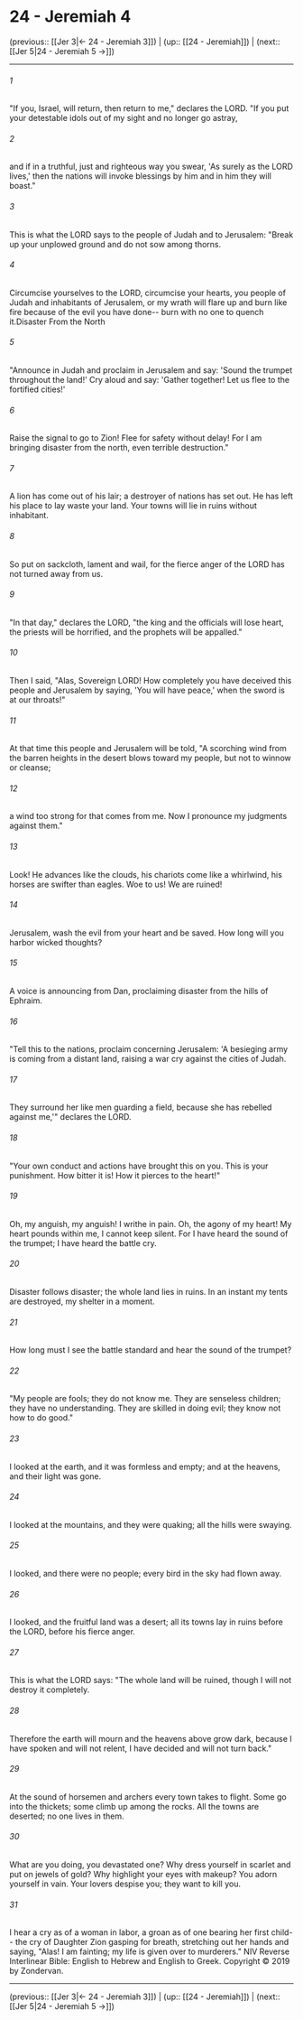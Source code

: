 # 24 - Jeremiah 4

(previous:: [[Jer 3|← 24 - Jeremiah 3]]) | (up:: [[24 - Jeremiah]]) | (next:: [[Jer 5|24 - Jeremiah 5 →]])

***


###### 1 
"If you, Israel, will return, then return to me," declares the LORD. "If you put your detestable idols out of my sight and no longer go astray, 

###### 2 
and if in a truthful, just and righteous way you swear, 'As surely as the LORD lives,' then the nations will invoke blessings by him and in him they will boast." 

###### 3 
This is what the LORD says to the people of Judah and to Jerusalem: "Break up your unplowed ground and do not sow among thorns. 

###### 4 
Circumcise yourselves to the LORD, circumcise your hearts, you people of Judah and inhabitants of Jerusalem, or my wrath will flare up and burn like fire because of the evil you have done-- burn with no one to quench it.Disaster From the North 

###### 5 
"Announce in Judah and proclaim in Jerusalem and say: 'Sound the trumpet throughout the land!' Cry aloud and say: 'Gather together! Let us flee to the fortified cities!' 

###### 6 
Raise the signal to go to Zion! Flee for safety without delay! For I am bringing disaster from the north, even terrible destruction." 

###### 7 
A lion has come out of his lair; a destroyer of nations has set out. He has left his place to lay waste your land. Your towns will lie in ruins without inhabitant. 

###### 8 
So put on sackcloth, lament and wail, for the fierce anger of the LORD has not turned away from us. 

###### 9 
"In that day," declares the LORD, "the king and the officials will lose heart, the priests will be horrified, and the prophets will be appalled." 

###### 10 
Then I said, "Alas, Sovereign LORD! How completely you have deceived this people and Jerusalem by saying, 'You will have peace,' when the sword is at our throats!" 

###### 11 
At that time this people and Jerusalem will be told, "A scorching wind from the barren heights in the desert blows toward my people, but not to winnow or cleanse; 

###### 12 
a wind too strong for that comes from me. Now I pronounce my judgments against them." 

###### 13 
Look! He advances like the clouds, his chariots come like a whirlwind, his horses are swifter than eagles. Woe to us! We are ruined! 

###### 14 
Jerusalem, wash the evil from your heart and be saved. How long will you harbor wicked thoughts? 

###### 15 
A voice is announcing from Dan, proclaiming disaster from the hills of Ephraim. 

###### 16 
"Tell this to the nations, proclaim concerning Jerusalem: 'A besieging army is coming from a distant land, raising a war cry against the cities of Judah. 

###### 17 
They surround her like men guarding a field, because she has rebelled against me,'" declares the LORD. 

###### 18 
"Your own conduct and actions have brought this on you. This is your punishment. How bitter it is! How it pierces to the heart!" 

###### 19 
Oh, my anguish, my anguish! I writhe in pain. Oh, the agony of my heart! My heart pounds within me, I cannot keep silent. For I have heard the sound of the trumpet; I have heard the battle cry. 

###### 20 
Disaster follows disaster; the whole land lies in ruins. In an instant my tents are destroyed, my shelter in a moment. 

###### 21 
How long must I see the battle standard and hear the sound of the trumpet? 

###### 22 
"My people are fools; they do not know me. They are senseless children; they have no understanding. They are skilled in doing evil; they know not how to do good." 

###### 23 
I looked at the earth, and it was formless and empty; and at the heavens, and their light was gone. 

###### 24 
I looked at the mountains, and they were quaking; all the hills were swaying. 

###### 25 
I looked, and there were no people; every bird in the sky had flown away. 

###### 26 
I looked, and the fruitful land was a desert; all its towns lay in ruins before the LORD, before his fierce anger. 

###### 27 
This is what the LORD says: "The whole land will be ruined, though I will not destroy it completely. 

###### 28 
Therefore the earth will mourn and the heavens above grow dark, because I have spoken and will not relent, I have decided and will not turn back." 

###### 29 
At the sound of horsemen and archers every town takes to flight. Some go into the thickets; some climb up among the rocks. All the towns are deserted; no one lives in them. 

###### 30 
What are you doing, you devastated one? Why dress yourself in scarlet and put on jewels of gold? Why highlight your eyes with makeup? You adorn yourself in vain. Your lovers despise you; they want to kill you. 

###### 31 
I hear a cry as of a woman in labor, a groan as of one bearing her first child-- the cry of Daughter Zion gasping for breath, stretching out her hands and saying, "Alas! I am fainting; my life is given over to murderers." NIV Reverse Interlinear Bible: English to Hebrew and English to Greek. Copyright © 2019 by Zondervan.

***

(previous:: [[Jer 3|← 24 - Jeremiah 3]]) | (up:: [[24 - Jeremiah]]) | (next:: [[Jer 5|24 - Jeremiah 5 →]])
